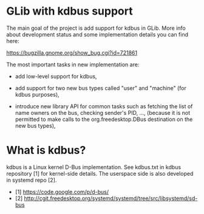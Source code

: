 GLib with kdbus support
=======================

The main goal of the project is add support for kdbus in GLib. More info about development status and some implementation details you can find here:

https://bugzilla.gnome.org/show_bug.cgi?id=721861

The most important tasks in new implementation are:

- add low-level support for kdbus,

- add support for two new bus types called "user" and "machine" (for kdbus purposes),

- introduce new library API for common tasks such as fetching the list of name
  owners on the bus, checking sender's PID, ..., (because it is not permitted to make
  calls to the org.freedesktop.DBus destination on the new bus types),

What is kdbus?
==============

kdbus is a Linux kernel D-Bus implementation. See kdbus.txt in kdbus repository [1] for kernel-side details. The userspace side is also developed in systemd repo [2].

- [1] https://code.google.com/p/d-bus/
- [2] http://cgit.freedesktop.org/systemd/systemd/tree/src/libsystemd/sd-bus
